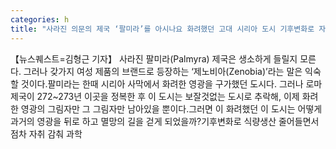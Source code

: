 ```yaml
---
categories: h
title: "사라진 의문의 제국 ‘팔미라’를 아시나요 화려했던 고대 시리아 도시 기후변화로 자취 감춰"
---
```

【뉴스퀘스트=김형근 기자】 사라진 팔미라(Palmyra) 제국은 생소하게 들릴지 모른다. 그러나 갖가지 여성 제품의 브랜드로 등장하는 ‘제노비아(Zenobia)’라는 말은 익숙할 것이다.팔미라는 한때 시리아 사막에서 화려한 영광을 구가했던 도시다. 그러나 로마 제국이 272~273년 이곳을 정복한 후 이 도시는 보잘것없는 도시로 추락해, 이제 화려한 영광의 그림자만 그 그림자만 남아있을 뿐이다.그러면 이 화려했던 이 도시는 어떻게 과거의 영광을 뒤로 하고 멸망의 길을 걷게 되었을까?기후변화로 식량생산 줄어들면서 점차 자취 감춰 과학